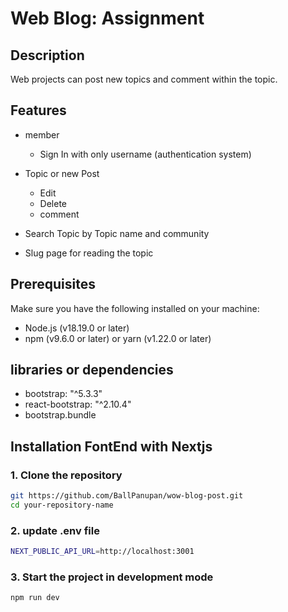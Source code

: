 # Web Blog: Assignment

## Description

Web projects can post new topics and comment within the topic.


## Features

- member 
  - Sign In with only username (authentication system)

- Topic or new Post
  - Edit 
  - Delete
  - comment

- Search Topic by Topic name and community

- Slug page for reading the topic

## Prerequisites

Make sure you have the following installed on your machine:

- Node.js (v18.19.0 or later)
- npm (v9.6.0 or later) or yarn (v1.22.0 or later)

## libraries or dependencies
- bootstrap: "^5.3.3"
- react-bootstrap: "^2.10.4"
- bootstrap.bundle

## Installation FontEnd with Nextjs

### 1. Clone the repository

```bash
git https://github.com/BallPanupan/wow-blog-post.git
cd your-repository-name
```

### 2. update .env file 
```bash
NEXT_PUBLIC_API_URL=http://localhost:3001
```


### 3. Start the project in development mode
```
npm run dev  
```